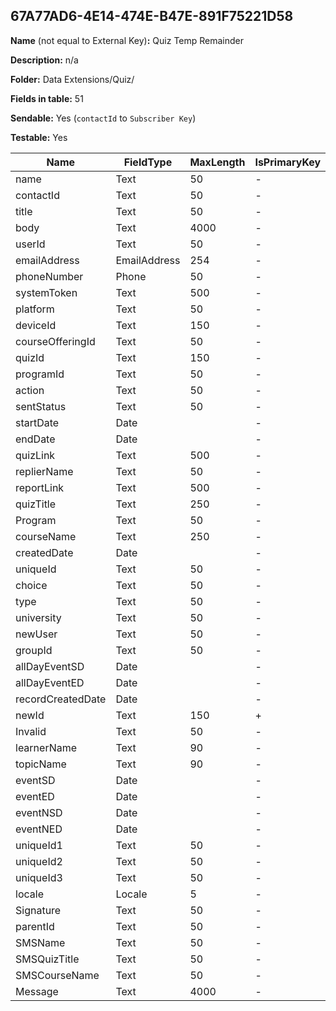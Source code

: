 ## 67A77AD6-4E14-474E-B47E-891F75221D58

**Name** (not equal to External Key)**:** Quiz Temp Remainder

**Description:** n/a

**Folder:** Data Extensions/Quiz/

**Fields in table:** 51

**Sendable:** Yes (`contactId` to `Subscriber Key`)

**Testable:** Yes

| Name | FieldType | MaxLength | IsPrimaryKey | IsNullable | DefaultValue |
| --- | --- | --- | --- | --- | --- |
| name | Text | 50 | - | + |  |
| contactId | Text | 50 | - | + |  |
| title | Text | 50 | - | + |  |
| body | Text | 4000 | - | + |  |
| userId | Text | 50 | - | + |  |
| emailAddress | EmailAddress | 254 | - | + |  |
| phoneNumber | Phone | 50 | - | + |  |
| systemToken | Text | 500 | - | + |  |
| platform | Text | 50 | - | + |  |
| deviceId | Text | 150 | - | + |  |
| courseOfferingId | Text | 50 | - | + |  |
| quizId | Text | 150 | - | + |  |
| programId | Text | 50 | - | + |  |
| action | Text | 50 | - | + |  |
| sentStatus | Text | 50 | - | + | False |
| startDate | Date |  | - | + |  |
| endDate | Date |  | - | + |  |
| quizLink | Text | 500 | - | + |  |
| replierName | Text | 50 | - | + |  |
| reportLink | Text | 500 | - | + |  |
| quizTitle | Text | 250 | - | + |  |
| Program | Text | 50 | - | + |  |
| courseName | Text | 250 | - | + |  |
| createdDate | Date |  | - | + |  |
| uniqueId | Text | 50 | - | + |  |
| choice | Text | 50 | - | + |  |
| type | Text | 50 | - | + |  |
| university | Text | 50 | - | + |  |
| newUser | Text | 50 | - | - | False |
| groupId | Text | 50 | - | + |  |
| allDayEventSD | Date |  | - | + |  |
| allDayEventED | Date |  | - | + |  |
| recordCreatedDate | Date |  | - | + | GetDate() |
| newId | Text | 150 | + | - |  |
| Invalid | Text | 50 | - | + | False |
| learnerName | Text | 90 | - | + |  |
| topicName | Text | 90 | - | + |  |
| eventSD | Date |  | - | + |  |
| eventED | Date |  | - | + |  |
| eventNSD | Date |  | - | + |  |
| eventNED | Date |  | - | + |  |
| uniqueId1 | Text | 50 | - | + |  |
| uniqueId2 | Text | 50 | - | + |  |
| uniqueId3 | Text | 50 | - | + |  |
| locale | Locale | 5 | - | + |  |
| Signature | Text | 50 | - | + |  |
| parentId | Text | 50 | - | + |  |
| SMSName | Text | 50 | - | + |  |
| SMSQuizTitle | Text | 50 | - | + |  |
| SMSCourseName | Text | 50 | - | + |  |
| Message | Text | 4000 | - | - |  |
